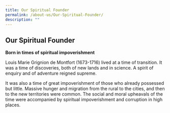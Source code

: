 ```yaml
---
title: Our Spiritual Founder
permalink: /about-us/Our-Spiritual-Founder/
description: ""
---
```

## Our Spiritual Founder

**Born in times of spiritual impoverishment**

  

Louis Marie Grignion de Montfort (1673-1716) lived at a time of transition. It was a time of discoveries, both of new lands and in science. A spirit of enquiry and of adventure reigned supreme.

  

It was also a time of great impoverishment of those who already possessed but little. Massive hunger and migration from the rural to the cities, and then to the new territories were common. The social and moral upheavals of the time were accompanied by spiritual impoverishment and corruption in high places.